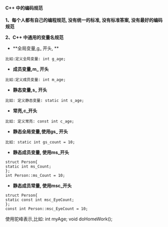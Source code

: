 ####  C++ 中的编码规范

**1、每个人都有自己的编程规范, 没有统一的标准, 没有标准答案, 没有最好的编码规范**

**2、C++ 中通用的变量名规范**

- **全局变量,g_ 开头, **
```
比如:定义全局变量: int g_age;
```

- **成员变量,m_ 开头**
```
比如:定义成员变量: int m_age;
```

- **静态变量,s_ 开头**
```
比如: 定义静态变量: static int s_age;
```

- **常亮,c_开头**
```
比如: 定义常亮: const int c_age;
```

- **静态全局变量,使用gs_ 开头**
```
比如: static int gs_count = 10;
```

- **静态成员变量, 使用ms_开头**
```
struct Person{
static int ms_Count;
};
int Person::ms_Count = 10;
```


- **静态成员常量, 使用msc_开头**
```
struct Person{
static const int msc_EyeCount;
};
const int Person::msc_EyeCount = 10;
```



使用驼峰表示,比如: int myAge; void doHomeWork();